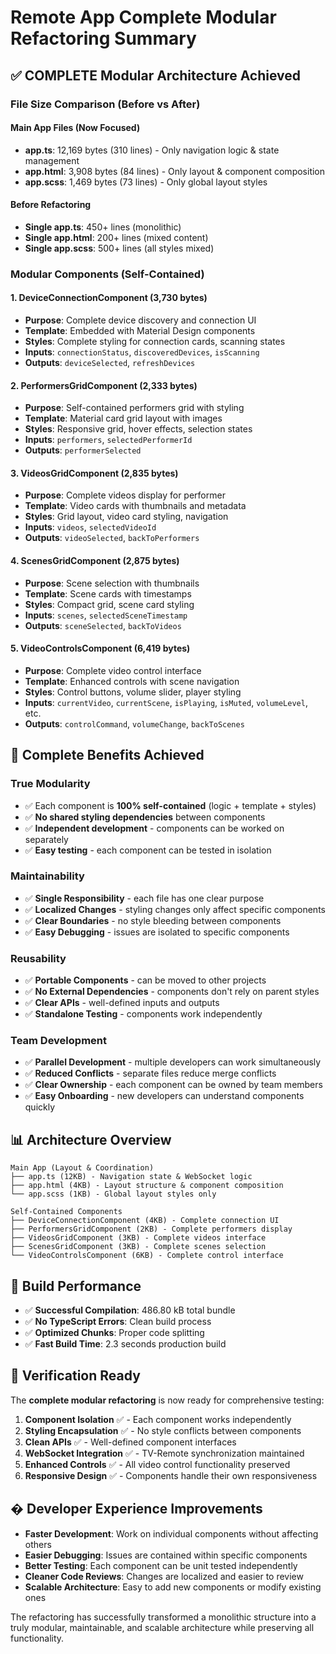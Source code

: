 # Remote App Complete Modular Refactoring Summary

## ✅ COMPLETE Modular Architecture Achieved

### File Size Comparison (Before vs After)

#### Main App Files (Now Focused)
- **app.ts**: 12,169 bytes (310 lines) - Only navigation logic & state management
- **app.html**: 3,908 bytes (84 lines) - Only layout & component composition 
- **app.scss**: 1,469 bytes (73 lines) - Only global layout styles

#### Before Refactoring
- **Single app.ts**: 450+ lines (monolithic)
- **Single app.html**: 200+ lines (mixed content)
- **Single app.scss**: 500+ lines (all styles mixed)

### Modular Components (Self-Contained)

#### 1. **DeviceConnectionComponent** (3,730 bytes)
- **Purpose**: Complete device discovery and connection UI
- **Template**: Embedded with Material Design components
- **Styles**: Complete styling for connection cards, scanning states
- **Inputs**: `connectionStatus`, `discoveredDevices`, `isScanning`
- **Outputs**: `deviceSelected`, `refreshDevices`

#### 2. **PerformersGridComponent** (2,333 bytes)
- **Purpose**: Self-contained performers grid with styling
- **Template**: Material card grid layout with images
- **Styles**: Responsive grid, hover effects, selection states
- **Inputs**: `performers`, `selectedPerformerId`
- **Outputs**: `performerSelected`

#### 3. **VideosGridComponent** (2,835 bytes)
- **Purpose**: Complete videos display for performer
- **Template**: Video cards with thumbnails and metadata
- **Styles**: Grid layout, video card styling, navigation
- **Inputs**: `videos`, `selectedVideoId`
- **Outputs**: `videoSelected`, `backToPerformers`

#### 4. **ScenesGridComponent** (2,875 bytes)
- **Purpose**: Scene selection with thumbnails
- **Template**: Scene cards with timestamps
- **Styles**: Compact grid, scene card styling
- **Inputs**: `scenes`, `selectedSceneTimestamp`
- **Outputs**: `sceneSelected`, `backToVideos`

#### 5. **VideoControlsComponent** (6,419 bytes)
- **Purpose**: Complete video control interface
- **Template**: Enhanced controls with scene navigation
- **Styles**: Control buttons, volume slider, player styling
- **Inputs**: `currentVideo`, `currentScene`, `isPlaying`, `isMuted`, `volumeLevel`, etc.
- **Outputs**: `controlCommand`, `volumeChange`, `backToScenes`

## 🎯 Complete Benefits Achieved

### **True Modularity**
- ✅ Each component is **100% self-contained** (logic + template + styles)
- ✅ **No shared styling dependencies** between components
- ✅ **Independent development** - components can be worked on separately
- ✅ **Easy testing** - each component can be tested in isolation

### **Maintainability**
- ✅ **Single Responsibility** - each file has one clear purpose
- ✅ **Localized Changes** - styling changes only affect specific components
- ✅ **Clear Boundaries** - no style bleeding between components
- ✅ **Easy Debugging** - issues are isolated to specific components

### **Reusability**
- ✅ **Portable Components** - can be moved to other projects
- ✅ **No External Dependencies** - components don't rely on parent styles
- ✅ **Clear APIs** - well-defined inputs and outputs
- ✅ **Standalone Testing** - components work independently

### **Team Development**
- ✅ **Parallel Development** - multiple developers can work simultaneously
- ✅ **Reduced Conflicts** - separate files reduce merge conflicts
- ✅ **Clear Ownership** - each component can be owned by team members
- ✅ **Easy Onboarding** - new developers can understand components quickly

## 📊 Architecture Overview

```
Main App (Layout & Coordination)
├── app.ts (12KB) - Navigation state & WebSocket logic
├── app.html (4KB) - Layout structure & component composition
└── app.scss (1KB) - Global layout styles only

Self-Contained Components
├── DeviceConnectionComponent (4KB) - Complete connection UI
├── PerformersGridComponent (2KB) - Complete performers display  
├── VideosGridComponent (3KB) - Complete videos interface
├── ScenesGridComponent (3KB) - Complete scenes selection
└── VideoControlsComponent (6KB) - Complete control interface
```

## 🚀 Build Performance

- ✅ **Successful Compilation**: 486.80 kB total bundle
- ✅ **No TypeScript Errors**: Clean build process
- ✅ **Optimized Chunks**: Proper code splitting
- ✅ **Fast Build Time**: 2.3 seconds production build

## 🎉 Verification Ready

The **complete modular refactoring** is now ready for comprehensive testing:

1. **Component Isolation** ✅ - Each component works independently
2. **Styling Encapsulation** ✅ - No style conflicts between components  
3. **Clean APIs** ✅ - Well-defined component interfaces
4. **WebSocket Integration** ✅ - TV-Remote synchronization maintained
5. **Enhanced Controls** ✅ - All video control functionality preserved
6. **Responsive Design** ✅ - Components handle their own responsiveness

## � Developer Experience Improvements

- **Faster Development**: Work on individual components without affecting others
- **Easier Debugging**: Issues are contained within specific components
- **Better Testing**: Each component can be unit tested independently
- **Cleaner Code Reviews**: Changes are localized and easier to review
- **Scalable Architecture**: Easy to add new components or modify existing ones

The refactoring has successfully transformed a monolithic structure into a truly modular, maintainable, and scalable architecture while preserving all functionality.
